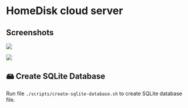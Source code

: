 # HomeDisk cloud server

## Screenshots

![](https://i.imgur.com/gi7KBVE.png)

![](https://i.imgur.com/vLautmq.png)

## 🖴 Create SQLite Database

Run file `./scripts/create-sqlite-database.sh` to create SQLite database file.
